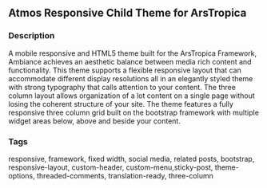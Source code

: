 ## Atmos Responsive Child Theme for ArsTropica

### Description
A mobile responsive and HTML5 theme built for the ArsTropica Framework, Ambiance achieves an aesthetic balance between media rich content and functionality.  This theme supports a flexible responsive layout that can accommodate different display resolutions all in an elegantly styled theme with strong typography that calls attention to your content.  The three column layout allows organization of a lot content on a single page without losing the coherent structure of your site. The theme features a fully responsive three column grid built on the bootstrap framework with multiple widget areas below, above and beside your content.

### Tags
responsive, framework, fixed width, social media, related posts, bootstrap, responsive-layout, custom-header, custom-menu,sticky-post, theme-options, threaded-comments, translation-ready, three-column